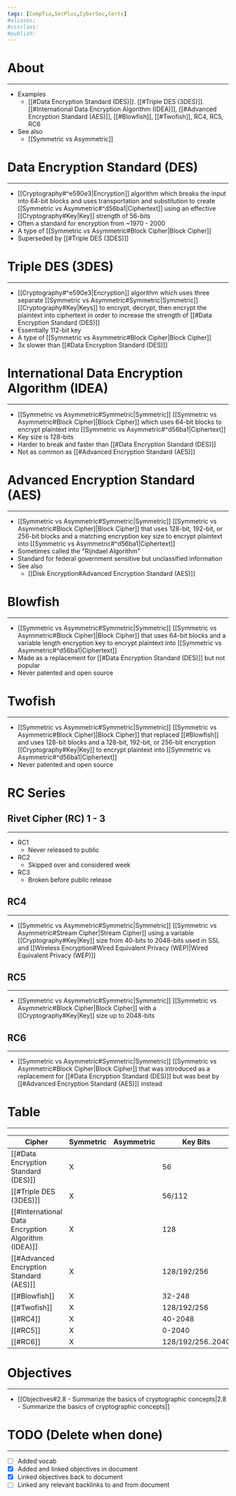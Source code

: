 ```yaml
---
tags: [CompTia,SecPlus,CyberSec,Certs]
#aliases:
#cssclass:
#publish:
---
```


# About
---
- Examples
	- [[#Data Encryption Standard (DES)]]. [[#Triple DES (3DES)]]. [[#International Data Encryption Algorithm (IDEA)]], [[#Advanced Encryption Standard (AES)]], [[#Blowfish]], [[#Twofish]], RC4, RC5, RC6
- See also
	- [[Symmetric vs Asymmetric]]

# Data Encryption Standard (DES) 
---
- [[Cryptography#^e590e3|Encryption]] algorithm which breaks the input into 64-bit blocks and uses transportation and substitution to create [[Symmetric vs Asymmetric#^d56ba1|Ciphertext]] using an effective [[Cryptography#Key|Key]] strength of 56-bits
- Often a standard for encryption from ~1970 - 2000
- A type of [[Symmetric vs Asymmetric#Block Cipher|Block Cipher]]
- Superseded by [[#Triple DES (3DES)]] 

# Triple DES (3DES)
---
- [[Cryptography#^e590e3|Encryption]] algorithm which uses three separate [[Symmetric vs Asymmetric#Symmetric|Symmetric]] [[Cryptography#Key|Keys]] to encrypt, decrypt, then encrypt the plaintext into ciphertext in order to increase the strength of [[#Data Encryption Standard (DES)]]
- Essentially 112-bit key
- A type of [[Symmetric vs Asymmetric#Block Cipher|Block Cipher]]
- 3x slower than [[#Data Encryption Standard (DES)]]

# International Data Encryption Algorithm (IDEA)
---
- [[Symmetric vs Asymmetric#Symmetric|Symmetric]] [[Symmetric vs Asymmetric#Block Cipher]|Block Cipher]] which uses 64-bit blocks to encrypt plaintext into [[Symmetric vs Asymmetric#^d56ba1|Ciphertext]] 
- Key size is 128-bits
- Harder to break and faster than [[#Data Encryption Standard (DES)]]
- Not as common as [[#Advanced Encryption Standard (AES)]]

# Advanced Encryption Standard (AES)
---
- [[Symmetric vs Asymmetric#Symmetric|Symmetric]] [[Symmetric vs Asymmetric#Block Cipher]|Block Cipher]] that uses 128-bit, 192-bit, or 256-bit blocks and a matching encryption key size to encrypt plaintext into [[Symmetric vs Asymmetric#^d56ba1|Ciphertext]]
- Sometimes called the "Rijndael Algorithm"
- Standard for federal government sensitive but unclassified information
- See also
	- [[Disk Encryption#Advanced Encryption Standard (AES)]]

# Blowfish
---
- [[Symmetric vs Asymmetric#Symmetric|Symmetric]] [[Symmetric vs Asymmetric#Block Cipher]|Block Cipher]] that uses 64-bit blocks and a variable length encryption key to encrypt plaintext into [[Symmetric vs Asymmetric#^d56ba1|Ciphertext]]
- Made as a replacement for [[#Data Encryption Standard (DES)]] but not popular
- Never patented and open source

# Twofish
---
- [[Symmetric vs Asymmetric#Symmetric|Symmetric]] [[Symmetric vs Asymmetric#Block Cipher]|Block Cipher]] that replaced [[#Blowfish]] and uses 128-bit blocks and a 128-bit, 192-bit, or 256-bit encryption [[Cryptography#Key|Key]] to encrypt plaintext into [[Symmetric vs Asymmetric#^d56ba1|Ciphertext]]
- Never patented and open source

# RC Series

## Rivet Cipher (RC) 1 - 3
---
- RC1
	- Never released to public
- RC2
	- Skipped over and considered week
- RC3
	- Broken before public release

## RC4 
---
- [[Symmetric vs Asymmetric#Symmetric|Symmetric]] [[Symmetric vs Asymmetric#Stream Cipher|Stream Cipher]] using a variable [[Cryptography#Key|Key]] size from 40-bits to 2048-bits used in SSL and [[Wireless Encryption#Wired Equivalent Privacy (WEP)|Wired Equivalent Privacy (WEP)]]

## RC5
---
- [[Symmetric vs Asymmetric#Symmetric|Symmetric]] [[Symmetric vs Asymmetric#Block Cipher|Block Cipher]] with a [[Cryptography#Key|Key]] size up to 2048-bits

## RC6
---
- [[Symmetric vs Asymmetric#Symmetric|Symmetric]] [[Symmetric vs Asymmetric#Block Cipher|Block Cipher]] that was introduced as a replacement for [[#Data Encryption Standard (DES)]] but was beat by [[#Advanced Encryption Standard (AES)]] instead

# Table
---

| Cipher                                              | Symmetric | Asymmetric | Key Bits          | Block Bits    |
| --------------------------------------------------- | --------- | ---------- | ----------------- | ------------- |
| [[#Data Encryption Standard (DES)]]                 | X         |            | 56                | 64            |
| [[#Triple DES (3DES)]]                              | X         |            | 56/112            | 64            |
| [[#International Data Encryption Algorithm (IDEA)]] | X         |            | 128               | 64            |
| [[#Advanced Encryption Standard (AES)]]             | X         |            | 128/192/256       | 128/192/256   |
| [[#Blowfish]]                                       | X         |            | 32-248          | 64            |
| [[#Twofish]]                                        | X         |            | 128/192/256       | 128           |
| [[#RC4]]                                            | X         |            | 40-2048           | <u>Stream</u> |
| [[#RC5]]                                            | X         |            | 0-2040            | 32/64/128     |
| [[#RC6]]                                            | X         |            | 128/192/256..2040 | 128           |

# Objectives
---
- [[Objectives#2.8 - Summarize the basics of cryptographic concepts|2.8 - Summarize the basics of cryptographic concepts]]

# TODO (Delete when done)
---
- [ ] Added vocab
- [x] Added and linked objectives in document
- [x] Linked objectives back to document
- [ ] Linked any relevant backlinks to and from document